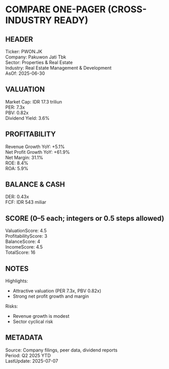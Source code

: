 # COMPARE ONE-PAGER (CROSS-INDUSTRY READY)

## HEADER
Ticker: PWON.JK  
Company: Pakuwon Jati Tbk  
Sector: Properties & Real Estate  
Industry: Real Estate Management & Development  
AsOf: 2025-06-30

## VALUATION
Market Cap: IDR 17.3 triliun  
PER: 7.3x  
PBV: 0.82x  
Dividend Yield: 3.6%

## PROFITABILITY
Revenue Growth YoY: +5.1%  
Net Profit Growth YoY: +61.9%  
Net Margin: 31.1%  
ROE: 8.4%  
ROA: 5.9%

## BALANCE & CASH
DER: 0.43x  
FCF: IDR 543 miliar

## SCORE (0–5 each; integers or 0.5 steps allowed)
ValuationScore: 4.5  
ProfitabilityScore: 3  
BalanceScore: 4  
IncomeScore: 4.5  
TotalScore: 16

## NOTES
Highlights:
- Attractive valuation (PER 7.3x, PBV 0.82x)
- Strong net profit growth and margin

Risks:
- Revenue growth is modest
- Sector cyclical risk

## METADATA
Source: Company filings, peer data, dividend reports  
Period: Q2 2025 YTD  
LastUpdate: 2025-07-07